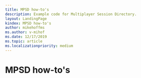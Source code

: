 ```yaml
---
title: MPSD how-to's
description: Example code for Multiplayer Session Directory.
layout: LandingPage
kindex: MPSD how-to's
author: mikehoffms
ms.author: v-mihof
ms.date: 12/17/2019
ms.topic: article
ms.localizationpriority: medium
---
```


# MPSD how-to's


<!-- 
### In this section

| Article | Description |
|---------|-------------|
| [__](__) | __ |
| [__](__) | __ |
| [__](__) | __ |
-->
